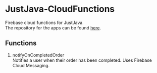 # JustJava-CloudFunctions

Firebase cloud functions for JustJava.  
The repository for the apps can be found [here](https://github.com/MarkNKamau/JustJava-Android).

## Functions

1. notifyOnCompletedOrder  
   Notifies a user when their order has been completed. Uses Firebase Cloud Messaging.
